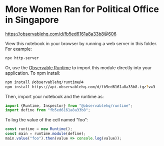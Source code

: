 # More Women Ran for Political Office in Singapore

https://observablehq.com/d/fb5ed6161a8a33b8@606

View this notebook in your browser by running a web server in this folder. For
example:

~~~sh
npx http-server
~~~

Or, use the [Observable Runtime](https://github.com/observablehq/runtime) to
import this module directly into your application. To npm install:

~~~sh
npm install @observablehq/runtime@4
npm install https://api.observablehq.com/d/fb5ed6161a8a33b8.tgz?v=3
~~~

Then, import your notebook and the runtime as:

~~~js
import {Runtime, Inspector} from "@observablehq/runtime";
import define from "fb5ed6161a8a33b8";
~~~

To log the value of the cell named “foo”:

~~~js
const runtime = new Runtime();
const main = runtime.module(define);
main.value("foo").then(value => console.log(value));
~~~
